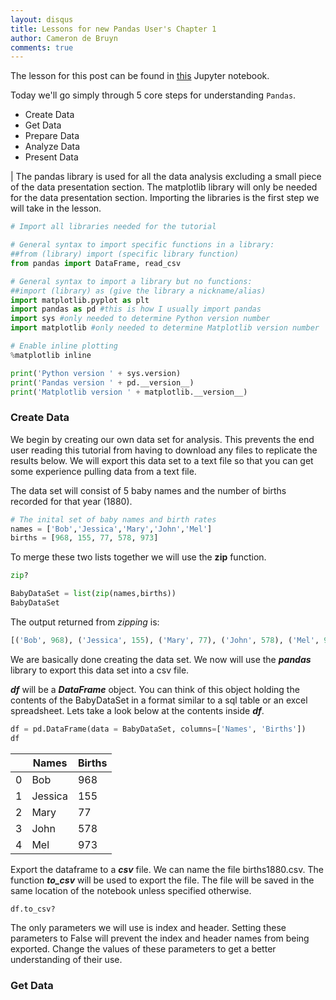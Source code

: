 ```yaml
---
layout: disqus
title: Lessons for new Pandas User's Chapter 1
author: Cameron de Bruyn
comments: true
---
```


The lesson for this post can be found in [this][1] Jupyter notebook.

Today we'll go simply through 5 core steps for understanding `Pandas`.

  * Create Data
  * Get Data
  * Prepare Data
  * Analyze Data
  * Present Data

| The pandas library is used for all the data analysis excluding a small piece of the data presentation section. The matplotlib library will only be needed for the data presentation section. Importing the libraries is the first step we will take in the lesson.

```python
# Import all libraries needed for the tutorial

# General syntax to import specific functions in a library: 
##from (library) import (specific library function)
from pandas import DataFrame, read_csv

# General syntax to import a library but no functions: 
##import (library) as (give the library a nickname/alias)
import matplotlib.pyplot as plt
import pandas as pd #this is how I usually import pandas
import sys #only needed to determine Python version number
import matplotlib #only needed to determine Matplotlib version number

# Enable inline plotting
%matplotlib inline
```

```python
print('Python version ' + sys.version)
print('Pandas version ' + pd.__version__)
print('Matplotlib version ' + matplotlib.__version__)
```

### Create Data

We begin by creating our own data set for analysis. This prevents the end user reading this tutorial from having to download any files to replicate the results below. We will export this data set to a text file so that you can get some experience pulling data from a text file.

The data set will consist of 5 baby names and the number of births recorded for that year (1880).

```python
# The inital set of baby names and birth rates
names = ['Bob','Jessica','Mary','John','Mel']
births = [968, 155, 77, 578, 973]
```

To merge these two lists together we will use the __zip__ function.

```python
zip?
```

```python
BabyDataSet = list(zip(names,births))
BabyDataSet
```

The output returned from *zipping* is:

```python
[('Bob', 968), ('Jessica', 155), ('Mary', 77), ('John', 578), ('Mel', 973)]
```

We are basically done creating the data set. We now will use the ***pandas*** library to export this data set into a csv file.

***df*** will be a ***DataFrame*** object. You can think of this object holding the contents of the BabyDataSet in a format similar to a sql table or an excel spreadsheet. Lets take a look below at the contents inside ***df***.

```python
df = pd.DataFrame(data = BabyDataSet, columns=['Names', 'Births'])
df
```

|   | Names	  | Births |
| - | ------- | ------ |
| 0	| Bob	    | 968    |
| 1	| Jessica	| 155    |
| 2	| Mary	  | 77     |
| 3	| John	  | 578    |
| 4	| Mel	    | 973    |

Export the dataframe to a ***csv*** file. We can name the file births1880.csv. The function ***to_csv*** will be used to export the file. The file will be saved in the same location of the notebook unless specified otherwise.

```python
df.to_csv?
```

The only parameters we will use is index and header. Setting these parameters to False will prevent the index and header names from being exported. Change the values of these parameters to get a better understanding of their use.

### Get Data


[1]: https://nbviewer.jupyter.org/urls/bitbucket.org/hrojas/learn-pandas/raw/master/lessons/01%20-%20Lesson.ipynb
